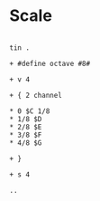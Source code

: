 # Scale

```scenario oscilla

tin .

+ #define octave #8#

+ v 4

+ { 2 channel

* 0 $C 1/8
* 1/8 $D
* 2/8 $E
* 3/8 $F
* 4/8 $G

+ }

+ s 4

..

```
